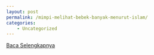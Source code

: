```yaml
---
layout: post
permalink: /mimpi-melihat-bebek-banyak-menurut-islam/
categories:
    - Uncategorized
---
```


[Baca Selengkapnya](/04)